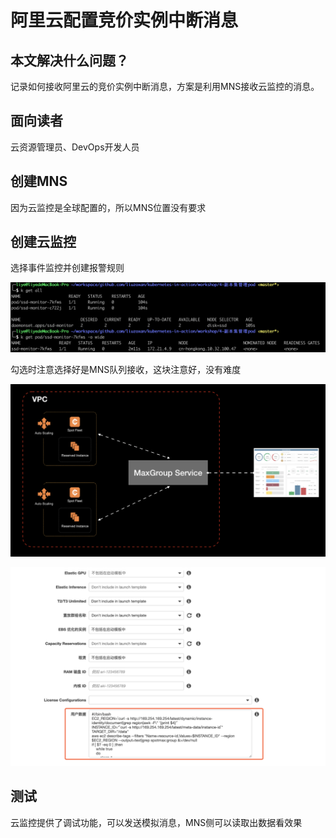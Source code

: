 # 阿里云配置竞价实例中断消息

## 本文解决什么问题？

记录如何接收阿里云的竞价实例中断消息，方案是利用MNS接收云监控的消息。

## 面向读者

云资源管理员、DevOps开发人员

## 创建MNS

因为云监控是全球配置的，所以MNS位置没有要求

## 创建云监控

选择事件监控并创建报警规则

![](../.gitbook/assets/image%20%2863%29.png)

勾选时注意选择好是MNS队列接收，这块注意好，没有难度

![](../.gitbook/assets/image%20%2865%29.png)

![](../.gitbook/assets/image%20%2810%29.png)

## 测试

云监控提供了调试功能，可以发送模拟消息，MNS侧可以读取出数据看效果



